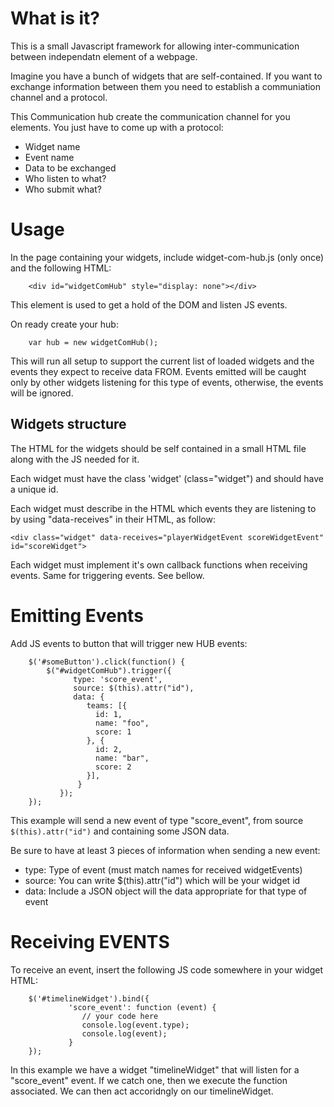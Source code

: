 # What is it?

This is a small Javascript framework for allowing inter-communication between independatn element of a webpage. 

Imagine you have a bunch of widgets that are self-contained. If you want to exchange information between them you need to establish a communiation channel and a protocol. 

This Communication hub create the communication channel for you elements. You just have to come up with a protocol:
- Widget name
- Event name
- Data to be exchanged
- Who listen to what?
- Who submit what?

# Usage

In the page containing your widgets, include widget-com-hub.js (only once) and the following HTML:
```
    <div id="widgetComHub" style="display: none"></div>
```
This element is used to get a hold of the DOM and listen JS events.

On ready create your hub:
```
    var hub = new widgetComHub();
```

This will run all setup to support the current list of loaded widgets and 
the events they expect to receive data FROM. Events emitted will be caught only by other widgets listening for this type of events, otherwise, the events will be ignored.

## Widgets structure
The HTML for the widgets should be self contained in a small HTML file along with the JS needed for it. 

Each widget must have the class 'widget' (class="widget") and should have a unique id.

Each widget must describe in the HTML which events they are listening to by using "data-receives" in their HTML, as follow:
```
<div class="widget" data-receives="playerWidgetEvent scoreWidgetEvent" id="scoreWidget">
```

Each widget must implement it's own callback functions when receiving events. Same for triggering events. See bellow.

# Emitting Events

Add JS events to button that will trigger new HUB events:
```
    $('#someButton').click(function() {
        $("#widgetComHub").trigger({
              type: 'score_event',
              source: $(this).attr("id"),
              data: {
                 teams: [{
                   id: 1,
                   name: "foo",
                   score: 1
                 }, {
                   id: 2,
                   name: "bar",
                   score: 2
                 }],
               }
           });
    });
```

This example will send a new event of type "score_event", from source `$(this).attr("id")` and containing some JSON data.

Be sure to have at least 3 pieces of information when sending a new event:
- type: Type of event (must match names for received widgetEvents)
- source: You can write $(this).attr("id") which will be your widget id
- data: Include a JSON object will the data appropriate for that type of
event

# Receiving EVENTS

To receive an event, insert the following JS code somewhere in your widget HTML:
```
    $('#timelineWidget').bind({
             'score_event': function (event) {
                // your code here
    	        console.log(event.type);
                console.log(event);
             }
    });
```

In this example we have a widget "timelineWidget" that will listen for a "score_event" event. If we catch one, then we execute the function associated. We can then act accoridngly on our timelineWidget.
